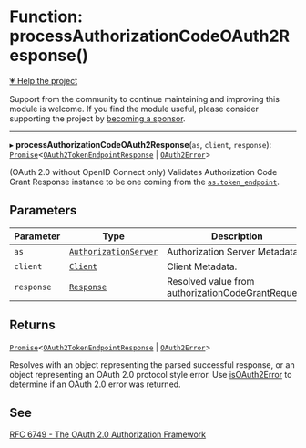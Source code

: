 # Function: processAuthorizationCodeOAuth2Response()

[💗 Help the project](https://github.com/sponsors/panva)

Support from the community to continue maintaining and improving this module is welcome. If you find the module useful, please consider supporting the project by [becoming a sponsor](https://github.com/sponsors/panva).

***

▸ **processAuthorizationCodeOAuth2Response**(`as`, `client`, `response`): [`Promise`](https://developer.mozilla.org/docs/Web/JavaScript/Reference/Global_Objects/Promise)\<[`OAuth2TokenEndpointResponse`](../interfaces/OAuth2TokenEndpointResponse.md) \| [`OAuth2Error`](../interfaces/OAuth2Error.md)\>

(OAuth 2.0 without OpenID Connect only) Validates Authorization Code Grant Response instance to
be one coming from the [`as.token_endpoint`](../interfaces/AuthorizationServer.md#token_endpoint).

## Parameters

| Parameter | Type | Description |
| ------ | ------ | ------ |
| `as` | [`AuthorizationServer`](../interfaces/AuthorizationServer.md) | Authorization Server Metadata. |
| `client` | [`Client`](../interfaces/Client.md) | Client Metadata. |
| `response` | [`Response`](https://developer.mozilla.org/docs/Web/API/Response) | Resolved value from [authorizationCodeGrantRequest](authorizationCodeGrantRequest.md). |

## Returns

[`Promise`](https://developer.mozilla.org/docs/Web/JavaScript/Reference/Global_Objects/Promise)\<[`OAuth2TokenEndpointResponse`](../interfaces/OAuth2TokenEndpointResponse.md) \| [`OAuth2Error`](../interfaces/OAuth2Error.md)\>

Resolves with an object representing the parsed successful response, or an object
  representing an OAuth 2.0 protocol style error. Use [isOAuth2Error](isOAuth2Error.md) to determine if an
  OAuth 2.0 error was returned.

## See

[RFC 6749 - The OAuth 2.0 Authorization Framework](https://www.rfc-editor.org/rfc/rfc6749.html#section-4.1)
